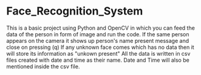 # Face_Recognition_System
This is a basic project using Python and OpenCV in which you can feed the data of the person in form of image and run the code. If the same person appears on the camera it shows up person's name present message and close on pressing (q)
If any unknown face comes which has no data then it will store its information as "unkown present"
All the data is written in csv files created with date and time as their name.
Date and Time will also be mentioned inside the csv file. 
